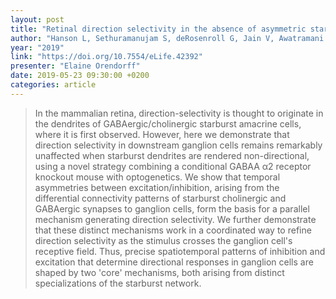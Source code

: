 ```yaml
---
layout: post
title: "Retinal direction selectivity in the absence of asymmetric starburst amacrine cell responses"
author: "Hanson L, Sethuramanujam S, deRosenroll G, Jain V, Awatramani GB"
year: "2019"
link: "https://doi.org/10.7554/eLife.42392"
presenter: "Elaine Orendorff"
date: 2019-05-23 09:30:00 +0200
categories: article
---
```


> In the mammalian retina, direction-selectivity is thought to originate in the dendrites of GABAergic/cholinergic starburst amacrine cells, where it is first observed. However, here we demonstrate that direction selectivity in downstream ganglion cells remains remarkably unaffected when starburst dendrites are rendered non-directional, using a novel strategy combining a conditional GABAA α2 receptor knockout mouse with optogenetics. We show that temporal asymmetries between excitation/inhibition, arising from the differential connectivity patterns of starburst cholinergic and GABAergic synapses to ganglion cells, form the basis for a parallel mechanism generating direction selectivity. We further demonstrate that these distinct mechanisms work in a coordinated way to refine direction selectivity as the stimulus crosses the ganglion cell's receptive field. Thus, precise spatiotemporal patterns of inhibition and excitation that determine directional responses in ganglion cells are shaped by two 'core' mechanisms, both arising from distinct specializations of the starburst network.